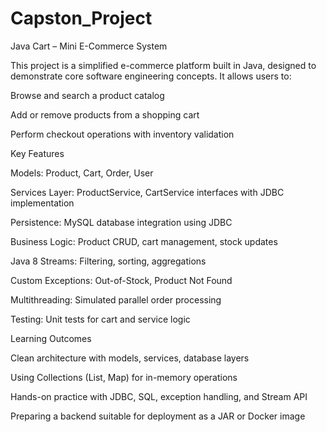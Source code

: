 # Capston_Project

Java Cart – Mini E-Commerce System

This project is a simplified e-commerce platform built in Java, designed to demonstrate core software engineering concepts.
It allows users to:

Browse and search a product catalog

Add or remove products from a shopping cart

Perform checkout operations with inventory validation

Key Features

Models: Product, Cart, Order, User

Services Layer: ProductService, CartService interfaces with JDBC implementation

Persistence: MySQL database integration using JDBC

Business Logic: Product CRUD, cart management, stock updates

Java 8 Streams: Filtering, sorting, aggregations

Custom Exceptions: Out-of-Stock, Product Not Found

Multithreading: Simulated parallel order processing

Testing: Unit tests for cart and service logic

Learning Outcomes

Clean architecture with models, services, database layers

Using Collections (List, Map) for in-memory operations

Hands-on practice with JDBC, SQL, exception handling, and Stream API

Preparing a backend suitable for deployment as a JAR or Docker image
